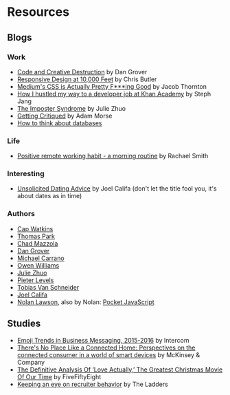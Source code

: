Resources
======
## Blogs
### Work
- [Code and Creative Destruction](http://dangrover.com/2013/07/12/code-and-creative-destruction.html) by Dan Grover
- [Responsive Design at 10,000 Feet](https://www.newfangled.com/responsive-design-at-10000-feet/) by Chris Butler
- [Medium's CSS is Actually Pretty F***ing Good](https://medium.com/@fat/mediums-css-is-actually-pretty-fucking-good-b8e2a6c78b06#.opq3w9xao) by Jacob Thornton
- [How I hustled my way to a developer job at Khan Academy](http://stephjang.com/blog/khan-academy-job/) by Steph Jang
- [The Imposter Syndrome](https://medium.com/the-year-of-the-looking-glass/the-imposter-syndrome-9e23e2326d88#.u7vnhgtta) by Julie Zhuo
- [Getting Critiqued](http://mrmrs.io/writing/2015/10/08/getting-critiqued/) by Adam Morse
- [How to think about databases](https://nolanlawson.com/2016/02/08/how-to-think-about-databases/)

### Life
- [Positive remote working habit - a morning routine](https://rachsmith.com/2016/positive-remote-habits-morning-routine) by Rachael Smith

### Interesting
- [Unsolicited Dating Advice](http://joelcalifa.com/blog/unsolicited-dating-advice/) by Joel Califa (don't let the title fool you, it's about dates as in time)

### Authors
- [Cap Watkins](http://blog.capwatkins.com/)
- [Thomas Park](http://thomaspark.co/)
- [Chad Mazzola](http://chad.is/writing/)
- [Dan Grover](http://dangrover.com/archive/)
- [Michael Carrano](https://michaelcarrano.com/)
- [Owen Williams](http://owenwillia.ms/portfolio/)
- [Julie Zhuo](https://medium.com/@joulee)
- [Pieter Levels](https://levels.io/index/)
- [Tobias Van Schneider](http://www.vanschneider.com/blog/)
- [Joel Califa](http://joelcalifa.com/blog/)
- [Nolan Lawson](https://nolanlawson.com/), also by Nolan: [Pocket JavaScript](http://www.pocketjavascript.com/)

## Studies
- [Emoji Trends in Business Messaging, 2015-2016](https://blog.intercomassets.com/wp-content/uploads/2016/12/09135612/Intercom-Emoji_Trends_in_Business_Messaging_2015-2016.pdf) by Intercom
- [There's No Place Like a Connected Home: Perspectives on the connected consumer in a world of smart devices](http://www.mckinsey.com/spContent/connected_homes/index.html) by McKinsey &amp; Company
- [The Definitive Analysis Of ‘Love Actually,’ The Greatest Christmas Movie Of Our Time](http://fivethirtyeight.com/features/the-definitive-analysis-of-love-actually-the-greatest-christmas-movie-of-our-time/) by FiveFiftyEight
- [Keeping an eye on recruiter behavior](https://cdn.theladders.net/static/images/basicSite/pdfs/TheLadders-EyeTracking-StudyC2.pdf) by The Ladders
